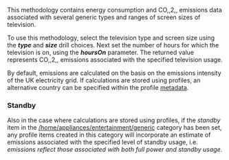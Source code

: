 This methodology contains energy consumption and CO,,2,, emissions data
associated with several generic types and ranges of screen sizes of
television.

To use this methodology, select the television type and screen size
using the ***type*** and ***size*** drill choices. Next set the number
of hours for which the television is on, using the ***hoursOn***
parameter. The returned value represents CO,,2,, emissions associated
with the specified television usage.

By default, emissions are calculated on the basis on the emissions
intensity of the UK electricity grid. If calculations are stored using
profiles, an alternative country can be specified within the profile
[metadata](metadata).

### Standby

Also in the case where calculations are stored using profiles, if the
*standby* item in the
[/home/appliances/entertainment/generic](Entertainment_generic) category
has been set, any profile items created in this category will
incorporate an estimate of emissions associated with the specified level
of standby usage, i.e. *emissions reflect those associated with both
full power and standby usage*.
